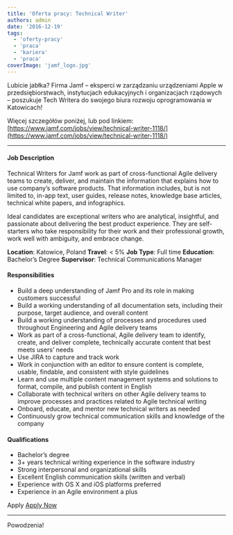 ```yaml
---
title: 'Oferta pracy: Technical Writer'
authors: admin
date: '2016-12-19'
tags:
  - 'oferty-pracy'
  - 'praca'
  - 'kariera'
  - 'praca'
coverImage: 'jamf_logo.jpg'
---
```


Lubicie jabłka? Firma Jamf – eksperci w zarządzaniu urządzeniami Apple w
przedsiębiorstwach, instytucjach edukacyjnych i organizacjach rządowych –
poszukuje Tech Writera do swojego biura rozwoju oprogramowania w Katowicach!

<!--truncate-->

Więcej szczegółów poniżej, lub pod linkiem:
[https://www.jamf.com/jobs/view/technical-writer-1118/](https://www.jamf.com/jobs/view/technical-writer-1118/)

---

#### Job Description

Technical Writers for Jamf work as part of cross-functional Agile delivery teams
to create, deliver, and maintain the information that explains how to use
company’s software products. That information includes, but is not limited to,
in-app text, user guides, release notes, knowledge base articles, technical
white papers, and infographics.

Ideal candidates are exceptional writers who are analytical, insightful, and
passionate about delivering the best product experience. They are self-starters
who take responsibility for their work and their professional growth, work well
with ambiguity, and embrace change.

**Location**: Katowice, Poland **Travel**: < 5% **Job Type**: Full time
**Education**: Bachelor’s Degree **Supervisor**: Technical Communications
Manager

#### Responsibilities

- Build a deep understanding of Jamf Pro and its role in making customers
  successful
- Build a working understanding of all documentation sets, including their
  purpose, target audience, and overall content
- Build a working understanding of processes and procedures used throughout
  Engineering and Agile delivery teams
- Work as part of a cross-functional, Agile delivery team to identify, create,
  and deliver complete, technically accurate content that best meets users’
  needs
- Use JIRA to capture and track work
- Work in conjunction with an editor to ensure content is complete, usable,
  findable, and consistent with style guidelines
- Learn and use multiple content management systems and solutions to format,
  compile, and publish content in English
- Collaborate with technical writers on other Agile delivery teams to improve
  processes and practices related to Agile technical writing
- Onboard, educate, and mentor new technical writers as needed
- Continuously grow technical communication skills and knowledge of the company

#### Qualifications

- Bachelor’s degree
- 3+ years technical writing experience in the software industry
- Strong interpersonal and organizational skills
- Excellent English communication skills (written and verbal)
- Experience with OS X and iOS platforms preferred
- Experience in an Agile environment a plus

Apply
[Apply Now](http://newton.newtonsoftware.com/career/SubmitResume.action?clientId=8ad8dbd13b38043b013b3f232c231eb6&id=8a7880cf58b8fc930158bc965597114f&specialization=)

---

Powodzenia!
